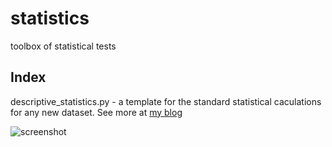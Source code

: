 # statistics
toolbox of statistical tests

## Index
descriptive_statistics.py - a template for the standard statistical caculations for any new dataset. See more at [my blog](https://pushbutton.design/python-for-data-analysis/?preview_id=3439&preview_nonce=9c452a6a85&preview=true)

![screenshot](https://pushbutton.design/wp-content/uploads/2020/05/Screen-Shot-2020-05-31-at-10.13.53.png)
